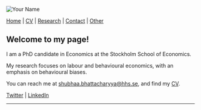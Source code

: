 
![Your Name](assets/images/Handels_sep29_22_fotoJulianaWG_0130_websize.jpg)


<!--<div style="display: flex; align-items: center; justify-content: space-between;">
    <img src="assets/images/Handels_sep29_22_fotoJulianaWG_0130_websize.jpg" alt="Shubhaa Bhattacharyya" style="width: 150px; height: 150px; border-radius: 50%; margin-right: 20px;">
    <div>
       
    </div>
</div>-->

[Home](/) | [CV](/cv) | [Research](/research) | [Contact](/contact) | [Other](/other) 


## Welcome to my page!
I am a PhD candidate in Economics at the Stockholm School of Economics.

My research focuses on labour and behavioural economics, with an emphasis on behavioural biases.

You can reach me at [shubhaa.bhattacharyya@hhs.se](mailto:shubhaa.bhattacharyya@hhs.se), and find my [CV](CV.pdf).

<a href="https://x.com/darklordseuss?t=2A798GJeeGExDBSLuaf4ZQ&s=08" target="_blank"><i class="fab fa-twitter"></i> Twitter</a> | 
<a href="https://se.linkedin.com/in/shubhaa-bhattacharyya-2b81a011b" target="_blank"><i class="fab fa-linkedin"></i> LinkedIn</a>

---
